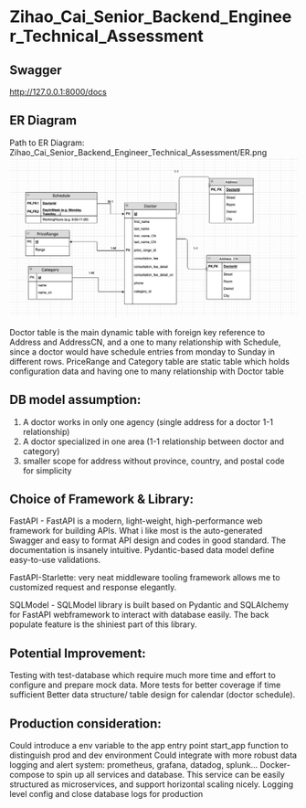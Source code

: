 # Zihao_Cai_Senior_Backend_Engineer_Technical_Assessment

## Swagger

http://127.0.0.1:8000/docs

## ER Diagram

Path to ER Diagram: Zihao_Cai_Senior_Backend_Engineer_Technical_Assessment/ER.png
![er.png](er.png)

Doctor table is the main dynamic table with foreign key reference to Address and AddressCN, and a one to many
relationship with Schedule, since a doctor would have schedule entries from monday to Sunday in different rows.
PriceRange and Category table are static table which holds configuration data and having one to many relationship with
Doctor table

## DB model assumption:

1. A doctor works in only one agency (single address for a doctor 1-1 relationship)
2. A doctor specialized in one area (1-1 relationship between doctor and category)
3. smaller scope for address without province, country, and postal code for simplicity

## Choice of Framework & Library:

FastAPI - FastAPI is a modern, light-weight, high-performance web framework for building APIs.
What i like most is the auto-generated Swagger and easy to format API design and codes in good standard.
The documentation is insanely intuitive. Pydantic-based data model define easy-to-use validations.

FastAPI-Starlette: very neat middleware tooling framework allows me to customized
request and response elegantly.

SQLModel - SQLModel library is built based on Pydantic and SQLAlchemy
for FastAPI webframework to interact with database easily.
The back populate feature is the shiniest part of this library.

## Potential Improvement:

Testing with test-database which require much more time and effort to configure and prepare mock data.
More tests for better coverage if time sufficient
Better data structure/ table design for calendar (doctor schedule).

## Production consideration:

Could introduce a env variable to the app entry point start_app function to distinguish prod and dev environment
Could integrate with more robust data logging and alert system: prometheus, grafana, datadog, splunk...
Docker-compose to spin up all services and database.
This service can be easily structured as microservices, and support horizontal scaling nicely.
Logging level config and close database logs for production
